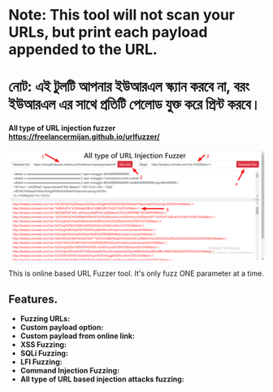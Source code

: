 <b><h1>Note: This tool will not scan your URLs, but print each payload appended to the URL.</h1></b>
<b><h1>নোট: এই টুলটি আপনার ইউআরএল স্ক‌্যান করবে না, বরং ইউআরএল এর সাথে প্রতিটি পেলোড যুক্ত করে প্রিন্ট করবে।</h1></b>

#### All type of URL injection fuzzer https://freelancermijan.github.io/urlfuzzer/

<img src="./images/instructions.png" >

<p>This is online based URL Fuzzer  tool. It's only fuzz ONE parameter at a time.</p>

## Features. 

- **Fuzzing URLs:**
- **Custom payload option:**
- **Custom payload from online link:**
- **XSS Fuzzing:**
- **SQLi Fuzzing:**
- **LFI Fuzzing:**
- **Command Injection Fuzzing:**
- **All type of URL based injection attacks fuzzing:**
